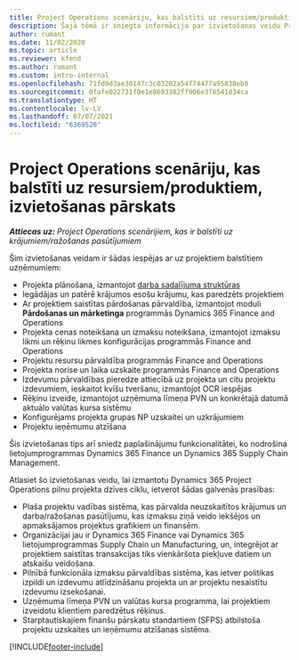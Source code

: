 ```yaml
---
title: Project Operations scenāriju, kas balstīti uz resursiem/produktiem, izvietošanas pārskats
description: Šajā tēmā ir sniegta informācija par izvietošanas veidu Project Operations scenārijiem, kas balstīti uz resursiem/produktiem.
author: rumant
ms.date: 11/02/2020
ms.topic: article
ms.reviewer: kfend
ms.author: rumant
ms.custom: intro-internal
ms.openlocfilehash: 71fd9d3ae30147c3c03202a54f74477a95838eb9
ms.sourcegitcommit: 0fafe022731f0e1e8693382ff906e3f8541d34ca
ms.translationtype: HT
ms.contentlocale: lv-LV
ms.lasthandoff: 07/07/2021
ms.locfileid: "6369520"
---
```

# <a name="project-operations-for-stockedproduction-based-scenarios-deployment-overview"></a>Project Operations scenāriju, kas balstīti uz resursiem/produktiem, izvietošanas pārskats

_**Attiecas uz:** Project Operations scenārijiem, kas ir balstīti uz krājumiem/ražošanas pasūtījumiem_


Šim izvietošanas veidam ir šādas iespējas ar uz projektiem balstītiem uzņēmumiem:

- Projekta plānošana, izmantojot [darba sadalījuma struktūras](work-breakdown-structures.md)
- Iegādājas un patērē krājumos esošu krājumu, kas paredzēts projektiem
- Ar projektiem saistītas pārdošanas pārvaldība, izmantojot moduli **Pārdošanas un mārketinga** programmās Dynamics 365 Finance and Operations
- Projekta cenas noteikšana un izmaksu noteikšana, izmantojot izmaksu likmi un rēķinu likmes konfigurācijas programmās Finance and Operations
- Projektu resursu pārvaldība programmās Finance and Operations
- Projekta norise un laika uzskaite programmās Finance and Operations
- Izdevumu pārvaldības pieredze attiecībā uz projekta un citu projektu izdevumiem, ieskaitot kvīšu tveršanu, izmantojot OCR iespējas
- Rēķinu izveide, izmantojot uzņēmuma līmeņa PVN un konkrētajā datumā aktuālo valūtas kursa sistēmu
- Konfigurējams projekta grupas NP uzskaitei un uzkrājumiem
- Projektu ieņēmumu atzīšana

Šis izvietošanas tips arī sniedz paplašinājumu funkcionalitātei, ko nodrošina lietojumprogrammas Dynamics 365 Finance un Dynamics 365 Supply Chain Management.

Atlasiet šo izvietošanas veidu, lai izmantotu Dynamics 365 Project Operations pilnu projekta dzīves ciklu, ietverot šādas galvenās prasības:

- Plaša projektu vadības sistēma, kas pārvalda neuzskaitītos krājumus un darba/ražošanas pasūtījumu, kas izmaksu ziņā veido iekšējos un apmaksājamos projektus grafikiem un finansēm.
- Organizācijai jau ir Dynamics 365 Finance vai Dynamics 365 lietojumprogrammas Supply Chain un Manufacturing, un, integrējot ar projektiem saistītas transakcijas tiks vienkāršota piekļuve datiem un atskaišu veidošana.
- Pilnībā funkcionāla izmaksu pārvaldības sistēma, kas ietver politikas izpildi un izdevumu atlīdzināšanu projekta un ar projektu nesaistītu izdevumu izsekošanai.
- Uzņēmuma līmeņa PVN un valūtas kursa programma, lai projektiem izveidotu klientiem paredzētus rēķinus.
- Starptautiskajiem finanšu pārskatu standartiem (SFPS) atbilstoša projektu uzskaites un ieņēmumu atzīšanas sistēma.



[!INCLUDE[footer-include](../includes/footer-banner.md)]